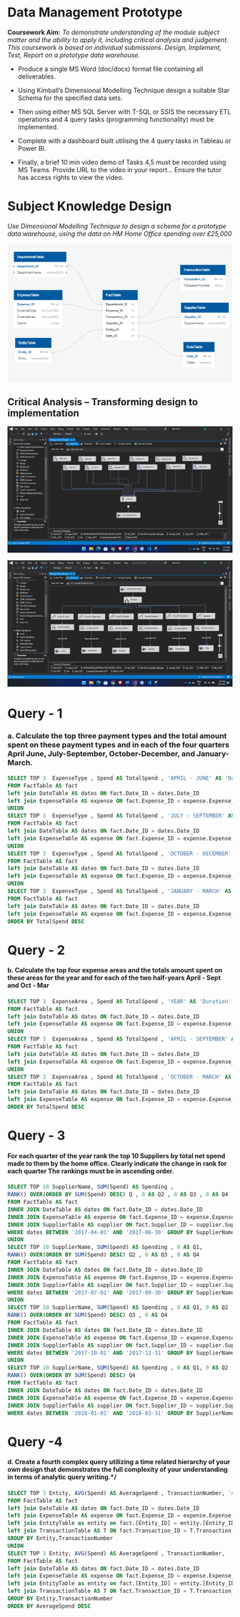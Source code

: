 # Data Management Prototype

**Coursework Aim:** 
*To demonstrate understanding of the module subject matter and the ability to apply it, including critical analysis and judgement. This coursework is based on individual submissions. Design, Implement, Test, Report on a prototype data warehouse.* 
- Produce a single MS Word (doc/docx) format file containing all deliverables. 

 - Using Kimball’s Dimensional Modelling Technique design a suitable Star Schema for the specified data sets. 
- Then using either MS SQL Server with T-SQL or SSIS the necessary ETL operations and 4 query tasks (programming functionality) must be implemented. 
- Complete with a dashboard built utilising the 4 query tasks in Tableau or Power BI. 
- Finally, a brief 10 min video demo of Tasks 4,5 must be recorded using MS Teams. Provide URL to the video in your report… Ensure the tutor has access rights to view the video.


# Subject Knowledge Design 
*Use Dimensional Modelling Technique to design a schema for a prototype data warehouse, using the data on HM Home Office spending over £25,000*

![Schema Design](https://github.com/nahidislamz/Data-Management-Prototype/blob/main/images/ERD.png)

## Critical Analysis – Transforming design to implementation

![Merge_CSV](https://github.com/nahidislamz/Data-Management-Prototype/blob/main/images/merging_data.png)

![Data_Transformation](https://github.com/nahidislamz/Data-Management-Prototype/blob/main/images/Screenshot%20%2847%29.png)

# Query - 1
### a. Calculate the top three payment types and the total amount spent on these payment types and in each of the four quarters April June, July-September, October-December, and January-March.
```sql
SELECT TOP 3  ExpenseType , Spend AS TotalSpend , 'APRIL - JUNE' AS 'Duration'  
FROM FactTable AS fact
left join DateTable AS dates ON fact.Date_ID = dates.Date_ID
left join ExpenseTable AS expense ON fact.Expense_ID = expense.Expense_ID WHERE dates between '2017-04-01'and '2017-06-30'
UNION
SELECT TOP 3  ExpenseType , Spend AS TotalSpend , 'JULY - SEPTEMBER' AS 'Duration'  
FROM FactTable AS fact
left join DateTable AS dates ON fact.Date_ID = dates.Date_ID
left join ExpenseTable AS expense ON fact.Expense_ID = expense.Expense_ID WHERE dates between '2017-07-01' and  '2017-09-30' 
UNION
SELECT TOP 3  ExpenseType , Spend AS TotalSpend , 'OCTOBER - DECEMBER' AS 'Duration'  
FROM FactTable AS fact
left join DateTable AS dates ON fact.Date_ID = dates.Date_ID
left join ExpenseTable AS expense ON fact.Expense_ID = expense.Expense_ID WHERE dates between '2017-10-01' and '2017-12-31' 
UNION
SELECT TOP 3  ExpenseType , Spend AS TotalSpend , 'JANUARY - MARCH' AS 'Duration'  
FROM FactTable AS fact
left join DateTable AS dates ON fact.Date_ID = dates.Date_ID
left join ExpenseTable AS expense ON fact.Expense_ID = expense.Expense_ID WHERE dates between '2018-01-01' and '2018-03-31'  
ORDER BY TotalSpend DESC
```

# Query  - 2
#### b. Calculate the top four expense areas and the totals amount spent on these areas for the year and for each of the two half-years April - Sept and Oct - Mar
```sql
SELECT TOP 3  ExpenseArea , Spend AS TotalSpend , 'YEAR' AS 'Duration'  
FROM FactTable AS fact
left join DateTable AS dates ON fact.Date_ID = dates.Date_ID
left join ExpenseTable AS expense ON fact.Expense_ID = expense.Expense_ID
UNION
SELECT TOP 3  ExpenseArea , Spend AS TotalSpend , 'APRIL - SEPTEMBER' AS 'Duration'  
FROM FactTable AS fact
left join DateTable AS dates ON fact.Date_ID = dates.Date_ID
left join ExpenseTable AS expense ON fact.Expense_ID = expense.Expense_ID WHERE dates between '2017-04-01' and  '2017-09-30' 
UNION
SELECT TOP 3  ExpenseArea , Spend AS TotalSpend , 'OCTOBER - MARCH' AS 'Duration'  
FROM FactTable AS fact
left join DateTable AS dates ON fact.Date_ID = dates.Date_ID
left join ExpenseTable AS expense ON fact.Expense_ID = expense.Expense_ID WHERE dates between '2017-10-01' and '2018-03-31' 
ORDER BY TotalSpend DESC 
```
# Query - 3
#### For each quarter of the year rank the top 10 Suppliers by total net spend made to them by the home office. Clearly indicate the change in rank for each quarter The rankings must be in ascending order.
```sql
SELECT TOP 10 SupplierName, SUM(Spend) AS Spending ,     
RANK() OVER(ORDER BY SUM(Spend) DESC) Q , 0 AS Q2 , 0 AS Q3 , 0 AS Q4  
FROM FactTable AS fact
INNER JOIN DateTable AS dates ON fact.Date_ID = dates.Date_ID
INNER JOIN ExpenseTable AS expense ON fact.Expense_ID = expense.Expense_ID
INNER JOIN SupplierTable AS supplier ON fact.Supplier_ID = supplier.Supplier_ID
WHERE dates BETWEEN '2017-04-01' AND '2017-06-30' GROUP BY SupplierName 
UNION
SELECT TOP 10 SupplierName, SUM(Spend) AS Spending , 0 AS Q1,
RANK() OVER(ORDER BY SUM(Spend) DESC) Q2 , 0 AS Q3 , 0 AS Q4  
FROM FactTable AS fact
INNER JOIN DateTable AS dates ON fact.Date_ID = dates.Date_ID
INNER JOIN ExpenseTable AS expense ON fact.Expense_ID = expense.Expense_ID
INNER JOIN SupplierTable AS supplier ON fact.Supplier_ID = supplier.Supplier_ID
WHERE dates BETWEEN '2017-07-01' AND '2017-09-30' GROUP BY SupplierName
UNION
SELECT TOP 10 SupplierName, SUM(Spend) AS Spending , 0 AS Q1, 0 AS Q2 ,
RANK() OVER(ORDER BY SUM(Spend) DESC) Q3 , 0 AS Q4  
FROM FactTable AS fact
INNER JOIN DateTable AS dates ON fact.Date_ID = dates.Date_ID
INNER JOIN ExpenseTable AS expense ON fact.Expense_ID = expense.Expense_ID
INNER JOIN SupplierTable AS supplier ON fact.Supplier_ID = supplier.Supplier_ID
WHERE dates BETWEEN '2017-10-01' AND '2017-12-31' GROUP BY SupplierName
UNION
SELECT TOP 10 SupplierName, SUM(Spend) AS Spending , 0 AS Q1, 0 AS Q2 , 0 AS Q3, 
RANK() OVER(ORDER BY SUM(Spend) DESC) Q4
FROM FactTable AS fact
INNER JOIN DateTable AS dates ON fact.Date_ID = dates.Date_ID
INNER JOIN ExpenseTable AS expense ON fact.Expense_ID = expense.Expense_ID
INNER JOIN SupplierTable AS supplier ON fact.Supplier_ID = supplier.Supplier_ID
WHERE dates BETWEEN '2018-01-01' AND '2018-03-31' GROUP BY SupplierName ORDER BY Spending ASC
```
# Query -4
#### d. Create a fourth complex query utilizing a time related hierarchy of your own design that demonstrates the full complexity of your understanding in terms of analytic query writing.*/
```sql
SELECT TOP 3 Entity, AVG(Spend) AS AverageSpend , TransactionNumber, 'APRIL - SEPTEBER' AS 'Duration'  
FROM FactTable AS fact
left join DateTable AS dates ON fact.Date_ID = dates.Date_ID
left join ExpenseTable AS expense ON fact.Expense_ID = expense.Expense_ID
left join EntityTable as entity on fact.[Entity_ID] = entity.[Entity_ID]
left join TransactionTable AS T ON fact.Transaction_ID = T.Transaction_ID WHERE dates between '2017-04-01' and  '2017-09-30'
GROUP BY Entity,TransactionNumber
UNION
SELECT TOP 3 Entity, AVG(Spend) AS AverageSpend , TransactionNumber,  'OCTOBER - MARCH' AS 'Duration'  
FROM FactTable AS fact
left join DateTable AS dates ON fact.Date_ID = dates.Date_ID
left join ExpenseTable AS expense ON fact.Expense_ID = expense.Expense_ID
left join EntityTable as entity on fact.[Entity_ID] = entity.[Entity_ID]
left join TransactionTable AS T ON fact.Transaction_ID = T.Transaction_ID WHERE dates between '2017-10-01' and '2018-03-31' 
GROUP BY Entity,TransactionNumber
ORDER BY AverageSpend DESC 
```
